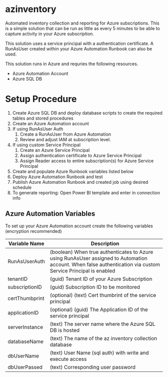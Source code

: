 # azinventory
Automated inventory collection and reporting for Azure subscriptions. This is a simple solution that can be run as little as every 5 minutes to be able to capture activity in your Azure subscription.

This solution uses a service principal with a authentication certificate. A RunAsUser created within your Azure Automation Runbook can also be used.

This solution runs in Azure and requries the following resources.

+ Azure Automation Account
+ Azure SQL DB

# Setup Procedure

1. Create Azure SQL DB and deploy database scripts to create the required tables and stored procedures
2. Create an Azure Automation account
3. If using RunAsUser Auth
   1. Create a RunAsUser from Azure Automation
   2. Review and adjust IAM at subscription level.
4. If using custom Service Principal
   1. Create an Azure Service Principal
   2. Assign authentication certificate to Azure Service Principal
   3. Assign Reader access to entire subscription(s) for Azure Service Principal
5. Create and populate Azure Runbook variables listed below
6. Deploy Azure Automation Runbook and test
7. Publish Azure Automation Runbook and created job using desired schedule
8. To generate reporting: Open Power BI template and enter in connection info

## Azure Automation Variables
To set up your Azure Automation account create the following variables (encryption recommended)

Variable Name | Description
---|---
RunAsUserAuth | (boolean) When true authenticates to Azure using RunAsUser assigned to Automation account. When false authentication via custom Service Principal is enabled
tenantID | (guid) Tenant ID of your Azure Subscription 
subscriptionID | (guid) Subscription ID to be monitored
certThumbprint | (optional) (text) Cert thumbrint of the service principal 
applicationID | (optional) (guid) The Application ID of the service principal 
serverInstance | (text) The server name where the Azure SQL DB is hosted
databaseName | (text) The name of the az inventory collection database
dbUserName | (text) User Name (sql auth) with write and execute access
dbUserPassed | (text) Corresponding user password
